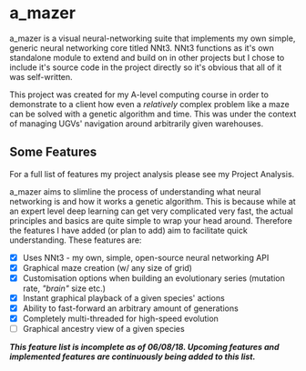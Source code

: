 # a_mazer
a_mazer is a visual neural-networking suite that implements my own simple, generic neural networking core titled NNt3. NNt3 functions as it's own standalone module to extend and build on in other projects but I chose to include it's source code in the project directly so it's obvious that all of it was self-written.  

This project was created for my A-level computing course in order to demonstrate to a client how even a *relatively* complex problem like a maze can be solved with a genetic algorithm and time. This was under the context of managing UGVs' navigation around arbitrarily given warehouses.

## Some Features
For a full list of features my project analysis please see my Project Analysis.
   
a_mazer aims to slimline the process of understanding what neural networking is and how it works a genetic algorithm. This is because while at an expert level deep learning can get very complicated very fast, the actual principles and basics are quite simple to wrap your head around. Therefore the features I have added (or plan to add) aim to facilitate quick understanding. These features are:  
* [x] Uses NNt3 - my own, simple, open-source neural networking API
* [x] Graphical maze creation (w/ any size of grid)
* [x] Customisation options when building an evolutionary series (mutation rate, _"brain"_ size etc.)
* [x] Instant graphical playback of a given species' actions
* [x] Ability to fast-forward an arbitrary amount of generations
* [x] Completely multi-threaded for high-speed evolution
* [ ] Graphical ancestry view of a given species

*__This feature list is incomplete as of 06/08/18. Upcoming features and implemented features are continuously being added to this list.__*

